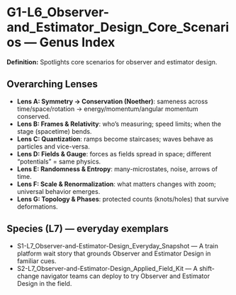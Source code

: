 # G1-L6_Observer-and_Estimator_Design_Core_Scenarios — Genus Index
**Definition:** Spotlights core scenarios for observer and estimator design.

## Overarching Lenses

- **Lens A: Symmetry -> Conservation (Noether)**: sameness across time/space/rotation → energy/momentum/angular momentum conserved.
- **Lens B: Frames & Relativity**: who’s measuring; speed limits; when the stage (spacetime) bends.
- **Lens C: Quantization**: ramps become staircases; waves behave as particles and vice-versa.
- **Lens D: Fields & Gauge**: forces as fields spread in space; different “potentials” = same physics.
- **Lens E: Randomness & Entropy**: many-microstates, noise, arrows of time.
- **Lens F: Scale & Renormalization**: what matters changes with zoom; universal behavior emerges.
- **Lens G: Topology & Phases**: protected counts (knots/holes) that survive deformations.

## Species (L7) — everyday exemplars
- S1-L7_Observer-and-Estimator-Design_Everyday_Snapshot — A train platform wait story that grounds Observer and Estimator Design in familiar cues.
- S2-L7_Observer-and-Estimator-Design_Applied_Field_Kit — A shift-change navigator teams can deploy to try Observer and Estimator Design in the field.

